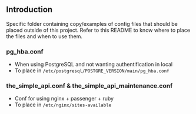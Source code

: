 ## Introduction
Specific folder containing copy/examples of config files that should be placed outside of this project. Refer to this README to know where to place the files and when to use them.

### pg_hba.conf
* When using PostgreSQL and not wanting authentification in local
* To place in `/etc/postgresql/POSTGRE_VERSION/main/pg_hba.conf`

### the_simple_api.conf & the_simple_api_maintenance.conf
* Conf for using nginx + passenger + ruby
* To place in `/etc/nginx/sites-available`
